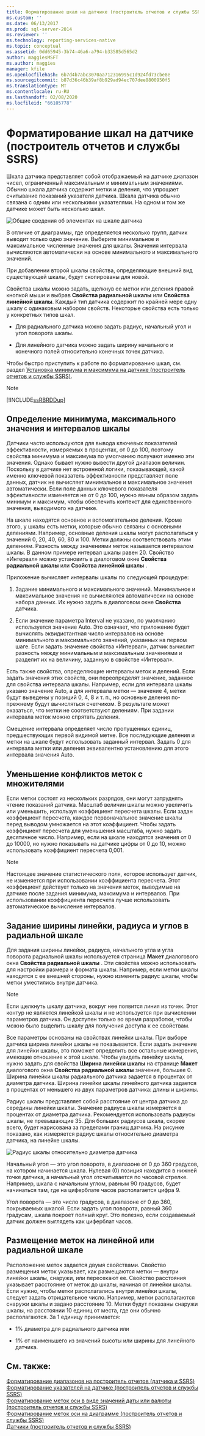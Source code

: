 ```yaml
---
title: Форматирование шкал на датчике (построитель отчетов и службы SSRS) | Документы Майкрософт
ms.custom: ''
ms.date: 06/13/2017
ms.prod: sql-server-2014
ms.reviewer: ''
ms.technology: reporting-services-native
ms.topic: conceptual
ms.assetid: 0dd65945-3b74-46a6-a794-b33585d565d2
author: maggiesMSFT
ms.author: maggies
manager: kfile
ms.openlocfilehash: 6b7d4b7abc3070aa712316995c1d924fd73cbe8e
ms.sourcegitcommit: b87d36c46b39af8b929ad94ec707dee8800950f5
ms.translationtype: MT
ms.contentlocale: ru-RU
ms.lasthandoff: 02/08/2020
ms.locfileid: "66105778"
---
```

# <a name="formatting-scales-on-a-gauge-report-builder-and-ssrs"></a>Форматирование шкал на датчике (построитель отчетов и службы SSRS)
  Шкала датчика представляет собой отображаемый на датчике диапазон чисел, ограниченный максимальным и минимальным значениями. Обычно шкала датчика содержит метки и деления, что упрощает считывание показаний указателя датчика. Шкала датчика обычно связана с одним или несколькими указателями. На одном и том же датчике может быть несколько шкал.  
  
 ![Общие сведения об элементах на шкале датчика](../media/scaleoverviewdiagram.gif "Общие сведения об элементах на шкале датчика")  
  
 В отличие от диаграммы, где определяется несколько групп, датчик выводит только одно значение. Выберите минимальное и максимальное численные значения для шкалы. Значения интервала вычисляются автоматически на основе минимального и максимального значений.  
  
 При добавлении второй шкалы свойства, определяющие внешний вид существующей шкалы, будут скопированы для новой.  
  
 Свойства шкалы можно задать, щелкнув ее метки или деления правой кнопкой мыши и выбрав **Свойства радиальной шкалы** или **Свойства линейной шкалы**. Каждый тип датчика содержит по крайней мере одну шкалу с одинаковым набором свойств. Некоторые свойства есть только у конкретных типов шкал.  
  
-   Для радиального датчика можно задать радиус, начальный угол и угол поворота шкалы.  
  
-   Для линейного датчика можно задать ширину начального и конечного полей относительно конечных точек датчика.  
  
 Чтобы быстро приступить к работе по форматированию шкал, см. раздел [Установка минимума и максимума на датчике (построитель отчетов и службы SSRS)](set-a-minimum-or-maximum-on-a-gauge-report-builder-and-ssrs.md).  
  
> [!NOTE]  
>  [!INCLUDE[ssRBRDDup](../../includes/ssrbrddup-md.md)]  
  
##  <a name="DefiningMinMax"></a>Определение минимума, максимального значения и интервалов шкалы  
 Датчики часто используются для вывода ключевых показателей эффективности, измеряемых в процентах, от 0 до 100, поэтому свойства минимума и максимума по умолчанию получают именно эти значения. Однако бывает нужно вывести другой диапазон величин. Поскольку в датчике нет встроенной логики, показывающей, какой именно ключевой показатель эффективности представляет поле данных, датчик не вычисляет минимальное и максимальное значения автоматически. Если поле данных ключевого показателя эффективности изменяется не от 0 до 100, нужно явным образом задать минимум и максимум, чтобы обеспечить контекст для единственного значения, выводимого на датчике.  
  
 На шкале находятся основное и вспомогательное деления. Кроме этого, у шкалы есть метки, которые обычно связаны с основными делениями. Например, основные деления шкалы могут располагаться у значений 0, 20, 40, 60, 80 и 100. Метки должны соответствовать этим делениям. Разность между значениями меток называется интервалом шкалы. В данном примере интервал шкалы равен 20. Свойство «Интервал» можно установить в диалоговом окне **Свойства радиальной шкалы** или **Свойства линейной шкалы** .  
  
 Приложение вычисляет интервалы шкалы по следующей процедуре:  
  
1.  Задание минимального и максимального значений. Минимальное и максимальное значения не вычисляются автоматически на основе набора данных. Их нужно задать в диалоговом окне **Свойства** датчика.  
  
2.  Если значение параметра Interval не указано, по умолчанию используется значение Auto. Это означает, что приложение будет вычислять эквидистантная число интервалов на основе минимального и максимального значений, указанных на первом шаге. Если задать значение свойства «Интервал», датчик вычислит разность между минимальным и максимальным значениями и разделит их на величину, заданную в свойстве «Интервал».  
  
 Есть также свойства, определяющие интервалы меток и делений. Если задать значения этих свойств, они переопределят значение, заданное для свойства интервала шкалы. Например, если для интервала шкалы указано значение Auto, а для интервала метки — значение 4, метки будут выведены у позиций 0, 4, 8 и т. п., но основные деления по-прежнему будут вычисляться счетчиком. В результате может оказаться, что метки не соответствуют делениям. При задании интервала меток можно спрятать деления.  
  
 Смещение интервала определяет число пропущенных единиц, предшествующих первой видимой метке. Все последующие деления и метки на шкале будут использовать заданный интервал. Задать 0 для интервала метки или деления эквивалентно установлению для этого интервала значения Auto.  
  
  
##  <a name="ReducingCollisions"></a>Уменьшение конфликтов меток с множителями  
 Если метки состоят из нескольких разрядов, они могут затруднять чтение показаний датчика. Масштаб величин шкалы можно увеличить или уменьшить, используя коэффициент пересчета шкалы. Если задан коэффициент пересчета, каждое первоначальное значение шкалы перед выводом умножается на этот коэффициент. Чтобы задать коэффициент пересчета для уменьшения масштаба, нужно задать десятичное число. Например, если на шкале находятся значения от 0 до 10000, но нужно показывать на датчике цифры от 0 до 10, можно использовать коэффициент пересчета 0,001.  
  
> [!NOTE]  
>  Настоящее значение статистического поля, которое использует датчик, не изменяется при использовании коэффициента пересчета. Этот коэффициент действует только на значения меток, выводимые на датчике после задания минимума, максимума и интервалов. При использовании коэффициента пересчета лучше использовать автоматическое вычисление интервалов.  
  
  
##  <a name="SpecifyingScaleBar"></a>Задание ширины линейки, радиуса и углов в радиальной шкале  
 Для задания ширины линейки, радиуса, начального угла и угла поворота радиальной шкалы используется страница **Макет** диалогового окна **Свойства радиальной шкалы** . Эти свойства можно использовать для настройки размера и формата шкалы. Например, если метки шкалы находятся с ее внешней стороны, нужно изменить радиус шкалы, чтобы метки уместились внутри датчика.  
  
> [!NOTE]  
>  Если щелкнуть шкалу датчика, вокруг нее появится линия из точек. Этот контур не является линейкой шкалы и не используется при вычислении параметров датчика. Он доступен только во время разработки, чтобы можно было выделить шкалу для получения доступа к ее свойствам.  
  
 Все параметры основаны на свойствах линейки шкалы. При выборе датчика ширина линейки шкалы не показывается. Если задать значение для линейки шкалы, это поможет определить все остальные измерения, имеющие отношение к этой шкале. Чтобы увидеть линейку шкалы, нужно задать для свойства **Ширина линейки шкалы** на странице **Макет** диалогового окна **Свойства радиальной шкалы** значение, большее 0. Ширина линейки шкалы радиального датчика задается в процентах от диаметра датчика. Ширина линейки шкалы линейного датчика задается в процентах от меньшего из двух параметров датчика: длины и ширины.  
  
 Радиус шкалы представляет собой расстояние от центра датчика до середины линейки шкалы. Значение радиуса шкалы измеряется в процентах от диаметра датчика. Рекомендуется использовать радиусы шкалы, не превышающие 35. Для больших радиусов шкала, скорее всего, будет нарисована за пределами границ датчика. На рисунке показано, как измеряется радиус шкалы относительно диаметра датчика, на линейке шкалы.  
  
 ![Радиус шкалы относительно диаметра датчика](../media/scaleradiusdiagram.gif "Радиус шкалы относительно диаметра датчика")  
  
 Начальный угол — это угол поворота, в диапазоне от 0 до 360 градусов, на котором начинается шкала. Нулевая (0) позиция находится в нижней точке датчика, а начальный угол отсчитывается по часовой стрелке. Например, шкала с начальным углом, равным 90 градусов, будет начинаться там, где на циферблате часов располагается цифра 9.  
  
 Угол поворота — это число градусов, в диапазоне от 0 до 360, покрываемых шкалой. Если задать угол поворота, равный 360 градусам, шкала покроет полный круг. Это полезно, если создаваемый датчик должен выглядеть как циферблат часов.  
  
  
##  <a name="PositioningLabels"></a>Размещение меток на линейной или радиальной шкале  
 Расположение меток задается двумя свойствами. Свойство размещения меток указывает, как размещаются метки — внутри линейки шкалы, снаружи, или пересекают ее. Свойство расстояния указывает расстояние от меток до шкалы, начиная от линейки шкалы. Если нужно, чтобы метки располагались внутри линейки шкалы, следует задать отрицательное число. Например, метки располагаются снаружи шкалы и задано расстояние 10. Метки будут показаны снаружи шкалы, на расстоянии 10 единиц от места, где они обычно располагаются. За 1 единицу принимается:  
  
-   1% диаметра для радиального датчика или  
  
-   1% от наименьшего из значений высоты или ширины для линейного датчика.  
  
## <a name="see-also"></a>См. также:  
 [Форматирование диапазонов на построитель отчетов &#40;датчика и SSRS&#41;](formatting-ranges-on-a-gauge-report-builder-and-ssrs.md)   
 [Форматирование указателей на датчике &#40;построитель отчетов и службы SSRS&#41;](formatting-pointers-on-a-gauge-report-builder-and-ssrs.md)   
 [Форматирование меток оси в виде значений даты или валюты &#40;построитель отчетов и службы SSRS&#41;](format-axis-labels-as-dates-or-currencies-report-builder-and-ssrs.md)   
 [Форматирование меток оси на диаграмме (построитель отчетов и службы SSRS)](formatting-axis-labels-on-a-chart-report-builder-and-ssrs.md)   
 [Датчики (построитель отчетов и службы SSRS)](gauges-report-builder-and-ssrs.md)  
  
  
